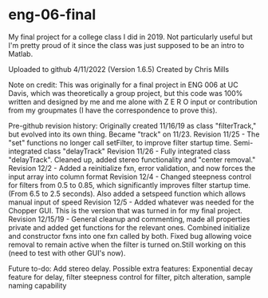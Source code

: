 # eng-06-final
My final project for a college class I did in 2019.
Not particularly useful but I'm pretty proud of it since the class was just supposed to be an intro to Matlab.

Uploaded to github 4/11/2022 (Version 1.6.5)
Created by Chris Mills

Note on credit: This was originally for a final project in ENG 006 at UC Davis, which was theoretically a group project, but this code was 100% written and designed by me and me alone with Z E R O input or contribution from my groupmates (I have the correspondence to prove this).

Pre-github revision history:
Originally created 11/16/19 as class "filterTrack," but evolved into its own thing. Became "track" on 11/23.
Revision 11/25 - The "set" functions no longer call setFilter, to improve filter startup time. Semi-integrated class "delayTrack"
Revision 11/26 - Fully integrated class "delayTrack". Cleaned up, added stereo functionality and "center removal."
Revision 12/2 - Added a reinitialize fxn, error validation, and now forces the input array into column format
Revision 12/4 - Changed steepness control for filters from 0.5 to 0.85, which significantly improves filter startup time. (From 6.5 to 2.5 seconds). Also added a setspeed function which allows manual input of speed
Revision 12/5 - Added whatever was needed for the Chopper GUI. This is the version that was turned in for my final project.
Revision 12/15/19 - General cleanup and commenting, made all properties private and added get functions for the relevant ones. Combined initialize and constructor fxns into one fxn called by both. Fixed bug allowing voice removal to remain active when the filter is turned on.Still working on this (need to test with other GUI's now).

Future to-do: Add stereo delay.
Possible extra features: Exponential decay feature for delay, filter steepness control for filter, pitch alteration, sample naming capability
